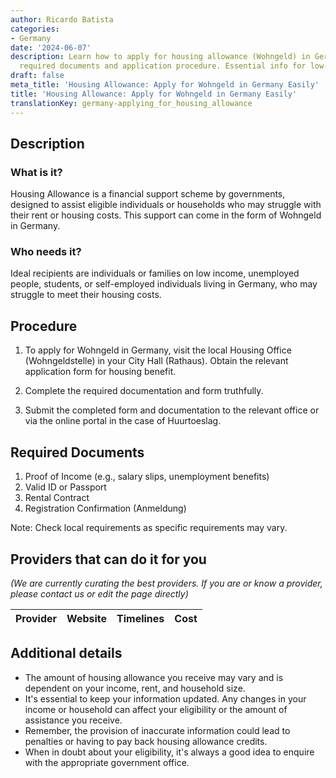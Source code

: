 ```yaml
---
author: Ricardo Batista
categories:
- Germany
date: '2024-06-07'
description: Learn how to apply for housing allowance (Wohngeld) in Germany, including
  required documents and application procedure. Essential info for low-income residents.
draft: false
meta_title: 'Housing Allowance: Apply for Wohngeld in Germany Easily'
title: 'Housing Allowance: Apply for Wohngeld in Germany Easily'
translationKey: germany-applying_for_housing_allowance
---
```


## Description
### What is it?
Housing Allowance is a financial support scheme by governments, designed to assist eligible individuals or households who may struggle with their rent or housing costs. This support can come in the form of Wohngeld in Germany.

### Who needs it?
Ideal recipients are individuals or families on low income, unemployed people, students, or self-employed individuals living in Germany, who may struggle to meet their housing costs.

## Procedure

1. To apply for Wohngeld in Germany, visit the local Housing Office (Wohngeldstelle) in your City Hall (Rathaus). Obtain the relevant application form for housing benefit.
   
2. Complete the required documentation and form truthfully.
   
3. Submit the completed form and documentation to the relevant office or via the online portal in the case of Huurtoeslag.

## Required Documents
1. Proof of Income (e.g., salary slips, unemployment benefits)
2. Valid ID or Passport
3. Rental Contract
4. Registration Confirmation (Anmeldung)

Note: Check local requirements as specific requirements may vary.

## Providers that can do it for you

_(We are currently curating the best providers. If you are or know a provider, please contact us or edit the page directly)_

| Provider        |     Website     |     Timelines    |       Cost      |
| --------------- | --------------- |  :-------------: | :-------------: |

## Additional details
- The amount of housing allowance you receive may vary and is dependent on your income, rent, and household size.
- It's essential to keep your information updated. Any changes in your income or household can affect your eligibility or the amount of assistance you receive.
- Remember, the provision of inaccurate information could lead to penalties or having to pay back housing allowance credits.
- When in doubt about your eligibility, it's always a good idea to enquire with the appropriate government office.